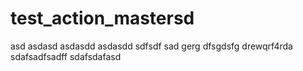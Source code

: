 # test_action_mastersd
asd
asdasd
asdasdd
asdasdd
sdfsdf
sad
gerg
dfsgdsfg
drewqrf4rda
sdafsadfsadff
sdafsdafasd